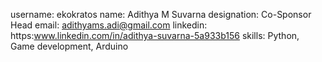 username: ekokratos
name: Adithya M Suvarna
designation: Co-Sponsor Head
email: adithyams.adi@gmail.com
linkedin: https:www.linkedin.com/in/adithya-suvarna-5a933b156
skills: Python, Game development, Arduino 
